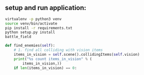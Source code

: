 setup and run application:
--------------------------
``` bash
virtualenv -p python3 venv
source venv/bin/activate
pip install -r requirements.txt 
python setup.py install
battle_field
```

``` python
def find_enemies(self):
    # 1. find all colliding with vision items
    items_in_vision = self.scene().collidingItems(self.vision)
    print("%s count items_in_vision" % (
        items_in_vision,))
    if len(items_in_vision) == 0:
```
